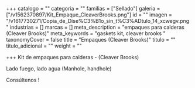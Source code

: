 +++
catalogo = ""
categoria = ""
familias = ["Sellado"]
galeria = ["/v1562370897/Kit_Empaque_CleaverBrooks.png"]
id = ""
imagen = "/v1617730271/Copia_de_Dise%C3%B1o_sin_t%C3%ADtulo_14_xcwegv.png"
industrias = []
marcas = []
meta_description = "empaques para calderas (Cleaver Brooks)"
meta_keywords = "gaskets kit, cleaver brooks "
taxonomyCover = false
title = "Empaques (Cleaver Brooks)"
titulo = ""
titulo_adicional = ""
weight = ""

+++
Kit de empaques para calderas - (Cleaver Brooks)

Lado fuego, lado agua (Manhole, handhole)

Consúltenos !